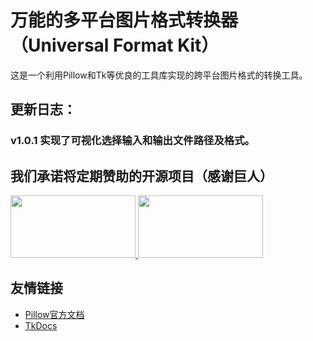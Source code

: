 # 万能的多平台图片格式转换器（Universal Format Kit）

这是一个利用Pillow和Tk等优良的工具库实现的跨平台图片格式的转换工具。

## 更新日志：
### v1.0.1 实现了可视化选择输入和输出文件路径及格式。


## 我们承诺将定期赞助的开源项目（感谢巨人）

<a title="PIL（Pillow）" href="https://github.com/python-pillow/Pillow" target="_blank">
<img width="200" height="100" src="https://pillow.readthedocs.io/en/stable/_static/pillow-logo.png"/>
</a>
<a title="TK" href="https://tkdocs.com/" target="_blank">
<img width="200" height="100" src="https://tkdocs.com/favicon.ico"/>
</a>



## 友情链接

- [Pillow官方文档](https://pillow.readthedocs.io/en/stable/#)
- [TkDocs](https://tkdocs.com/)